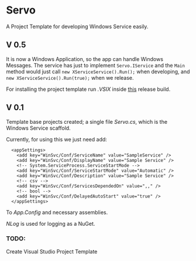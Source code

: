 Servo
=====

A Project Template for developing Windows Service easily.

## V 0.5

It is now a Windows Application, so the app can handle Windows Messages. The service has just to implement ```Servo.IService``` and the ```Main``` method would just call ```new XServiceService().Run();``` when developing, and ```new XServiceService().Run(true);``` when we release.

For installing the project template run _.VSIX_ inside [this](https://github.com/dc0d/Servo/blob/master/Build-Release/V-0.5/Servo.CS.VSIX.zip) release build.

## V 0.1

Template base projects created; a single file _Servo.cs_, which is the Windows Service scaffold.

Currently, for using this we just need add:

```
  <appSettings>
    <add key="WinSvc/Conf/ServiceName" value="SampleService" />
    <add key="WinSvc/Conf/DisplayName" value="Sample Service" />
    <!-- System.ServiceProcess.ServiceStartMode -->
    <add key="WinSvc/Conf/ServiceStartMode" value="Automatic" />
    <add key="WinSvc/Conf/Description" value="Sample Service" />
    <!-- csv -->
    <add key="WinSvc/Conf/ServicesDependedOn" value=",," />
    <!-- bool -->
    <add key="WinSvc/Conf/DelayedAutoStart" value="true" />
  </appSettings>
```

To _App.Config_ and necessary assemblies.

_NLog_ is used for logging as a NuGet.
### TODO:

Create Visual Studio Project Template